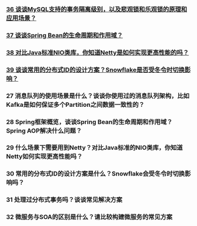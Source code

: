 ### [36 谈谈MySQL支持的事务隔离级别，以及悲观锁和乐观锁的原理和应用场景？](https://github.com/lu666666/notebooks/blob/master/java/0/3/01.md)
>
### [37 谈谈Spring Bean的生命周期和作用域？](https://github.com/lu666666/notebooks/blob/master/java/0/3/02.md)
>
### [38 对比Java标准NIO类库，你知道Netty是如何实现更高性能的吗？](https://github.com/lu666666/notebooks/blob/master/java/0/3/03.md)
>
### [39 谈谈常用的分布式ID的设计方案？Snowflake是否受冬令时切换影响？](https://github.com/lu666666/notebooks/blob/master/java/0/3/04.md)
>
### 27 消息队列的使用场景是什么？谈谈你使用过的消息队列架构，比如Kafka是如何保证多个Partition之间数据一致性的？
>
### 28 Spring框架概览，谈谈Spring Bean的生命周期和作用域？Spring AOP解决什么问题？
>
### 29 什么场景下需要用到Netty？对比Java标准的NIO类库，你知道Netty如何实现更高性能吗？
>
### 30 常用的分布式ID的设计方案是什么？Snowflake会受冬令时切换影响吗？
>
### 31 处理过分布式事务吗？谈谈常见解决方案
>
### 32 微服务与SOA的区别是什么？请比较构建微服务的常见方案
>

